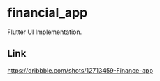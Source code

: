 # financial_app

Flutter UI Implementation.

## Link

https://dribbble.com/shots/12713459-Finance-app
